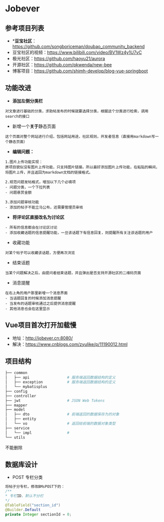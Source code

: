 # Jobever

## 参考项目列表

- ***豆宝社区**：https://github.com/songboriceman/doubao_community_backend
- 豆宝社区的视频：https://www.bilibili.com/video/BV1Wz4y1U7vC
- 极光社区：https://github.com/haoyu21/aurora
- 开源社区：https://github.com/pkwenda/new-bee
- 博客项目：https://github.com/shimh-develop/blog-vue-springboot





## 功能改进



- **添加左侧分类栏**

```
对文章进行基础的分类，求助帖发布的时候就要选择分类，根据这个分类进行检索，调用search的接口
```

- 新增一个**关于**静态页面

```
这个页面对整个网站进行介绍，包括网站用途，社区规则，开发者信息（直接用markdown写一个静态页面）
```

- **编辑问题：**

```
1.图片上传功能实现：
原项目貌似没有图片上传功能，只支持图片链接。所以最好添加图片上传功能，在粘贴的瞬间，将图片上传，并且返回为markdown文档的链接格式。

2.规范问题发帖格式，增加以下几个必填项
- 问题分类，一个下拉列表
- 问题悬赏金额

3.添加问题审核功能
- 添加的帖子不能立马公布，还需要管理员审核
```

- **将评论区直接改名为讨论区**

```
- 所有的信息都会在讨论区讨论
- 添加收藏话题的信息提醒功能，一旦该话题下有信息回复，则提醒所有关注该话题的用户
```

- 收藏功能

```
对某个帖子可以收藏该话题，方便再次浏览
```

- 结束话题

```
当某个问题解决之后，由提问者结束话题，并且弹出是否支持开源社区的二维码页面
```

- 消息提醒

```
在右上角的用户那里新增一个消息界面
- 当话题回复的时候添加消息提醒
- 当发布的话题审核通过之后提供消息提醒
- 其他消息也会在这里显示
```





## Vue项目首次打开加载慢

- 地址：http://jobever.cn:8080/
- 解决：https://www.cnblogs.com/zyulike/p/11190012.html



## 项目结构

```zsh
├── common
│   ├── api					# 服务端返回数据结构的定义
│   ├── exception			# 服务端返回数据结构的定义
│   └── mybatisplus
├── config
├── controller
├── jwt						# JSON Web Tokens 
├── mapper
├── model
│   ├── dto					# 前端返回的数据保存为的对象
│   ├── entity
│   └── vo					# 返回给前端的数据对象类型
├── service
│   └── impl				# 
└── utils
```



不能删除



## 数据库设计

- POST 专栏分类

```java
将帖子分专栏，修改BMsPOST下的：
/**
* 专栏ID，默认不分栏
*/
@TableField("section_id")
@Builder.Default
private Integer sectionId = 0;
```


